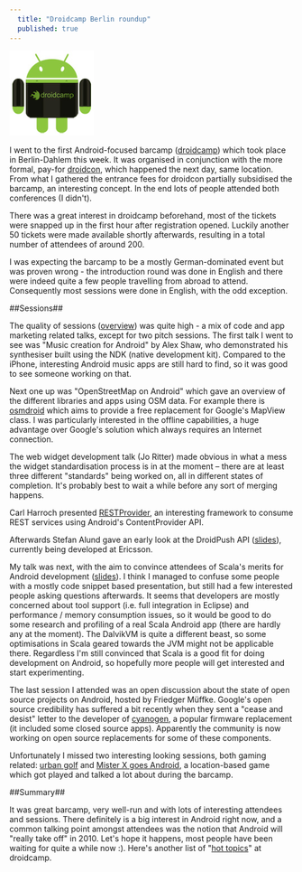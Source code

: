 ```yaml
---
  title: "Droidcamp Berlin roundup"
  published: true
---
```


<img src="/images/droid_camp150.jpg" alt="droidcamp logo" class="left-img" height="150" width="150"/>

I went to the first Android-focused barcamp
([droidcamp](http://androidcamp-berlin.mixxt.de/)) which took place in
Berlin-Dahlem this week. It was organised in conjunction with the more formal,
pay-for [droidcon](http://www.droidcon.de/), which happened the next day, same
location. From what I gathered the entrance fees for droidcon partially
subsidised the barcamp, an interesting concept. In the end lots of people
attended both conferences (I didn't).

There was a great interest in droidcamp beforehand, most of the tickets were
snapped up in the first hour after registration opened. Luckily another 50
tickets were made available shortly afterwards, resulting in a total number of
attendees of around 200.

I was expecting the barcamp to be a mostly German-dominated event but was
proven wrong - the introduction round was done in English and there were indeed
quite a few people travelling from abroad to attend. Consequently most sessions
were done in English, with the odd exception.

##Sessions##

The quality of sessions
([overview](http://androidcamp-berlin.mixxt.de/networks/wiki/index.droidcamp%20Session))
was quite high - a mix of code and app marketing related talks, except for two
pitch sessions. The first talk I went to see was "Music creation for Android"
by Alex Shaw, who demonstrated his synthesiser built using the NDK (native
development kit). Compared to the iPhone, interesting Android music apps are
still hard to find, so it was good to see someone working on that.

Next one up was "OpenStreetMap on Android" which gave an overview of the
different libraries and apps using OSM data. For example there is
[osmdroid](http://code.google.com/p/osmdroid/) which aims to provide a free
replacement for Google's MapView class. I was particularly interested in the
offline capabilities, a huge advantage over Google's solution which always
requires an Internet connection.

The web widget development talk (Jo Ritter) made obvious in what a mess the
widget standardisation process is in at the moment – there are at least three
different "standards" being worked on, all in different states of completion.
It's probably best to wait a while before any sort of merging happens.

Carl Harroch presented [RESTProvider](http://github.com/novoda/RESTProvider),
an interesting framework to consume REST services using Android's
ContentProvider API.

Afterwards Stefan Alund gave an early look at the DroidPush API
([slides](http://www.slideshare.net/StefanAlund/an-early-look-at-droidpush-api-a-push-api-for-android)),
currently being developed at Ericsson.

My talk was next, with the aim to convince attendees of Scala's merits for
Android development
([slides](http://www.slideshare.net/janberkel/android-development-with-scala)).
I think I managed to confuse some people with a mostly code snippet based
presentation, but still had a few interested people asking questions
afterwards. It seems that developers are mostly concerned about tool support
(i.e. full integration in Eclipse) and performance / memory consumption issues,
so it would be good to do some research and profiling of a real Scala Android
app (there are hardly any at the moment). The DalvikVM is quite a different
beast, so some optimisations in Scala geared towards the JVM might not be
applicable there. Regardless I'm still convinced that Scala is a good fit for
doing development on Android, so hopefully more people will get interested and
start experimenting.

The last session I attended was an open discussion about the state of open
source projects on Android, hosted by Friedger Müffke. Google's open source
credibility has suffered a bit recently when they sent a "cease and desist"
letter to the developer of [cyanogen](http://www.cyanogenmod.com/), a popular
firmware replacement (it included some closed source apps). Apparently the
community is now working on open source replacements for some of these
components.

Unfortunately I missed two interesting looking sessions, both gaming related:
[urban golf](http://urbangolf.ignaz.at/) and [Mister X goes
Android](http://www.droidcon.de/de/programm-conf/29-mister-x-goes-android-a-location-based-multiplayer-game?tmpl=component),
a location-based game which got played and talked a lot about during the
barcamp.

##Summary##

It was great barcamp, very well-run and with lots of interesting attendees and
sessions. There definitely is a big interest in Android right now, and a common
talking point amongst attendees was the notion that Android will "really take
off" in 2010. Let's hope it happens, most people have been waiting for quite a
while now :). Here's another list of "[hot
topics](http://www.networkworld.com/community/node/47137)" at droidcamp.

